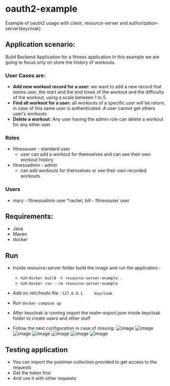 # oauth2-example

Example of oauth2 usage with client, resource-server and authorization-server(keycloak)


## Application scenario:

Build Backend Application for a fitness application
In this example we are going to focus only on store the history of workouts.

### User Cases are:

* **Add new workout record for a user:** we want to add a new record that stores user, the start and the end times of the workout and the difficulty of the workout, using a scale between 1 to 5.
* **Find all workout for a user:** all workouts of a specific user will be return, in case of this same user is authenticated. A user cannot get others user's workouts
* **Delete a workout:** Any user having the admin role can delete a workout for any other user


### Roles

 * fitnessuser - standard user
     * user can add a workout for themselves and can see their own workout history
 * fitnessadmin - admin
     * can add workouts for themselves or see their own recorded workouts 
	 
### Users

* mary - fitnessadmin user
*rachel, bill - fitnessuser user


## Requirements:
* Java
* Maven
* docker

## Run
* Inside resource-server folder build the image and run the application :
   * run ``docker build -t resource-server-example .``
   * run ``docker run --rm resource-server-example``
  
* Add on /etc/hosts file :  ``127.0.0.1		keycloak``
* Run ``docker-compose up``
* After keycloak is running import the realm-export.json inside keycloak folder to create users and other stuff
* Follow the next configuration in case of missing:
 ![image](https://user-images.githubusercontent.com/15162574/165830861-36264780-0a45-4c43-ab5e-9666e7d45830.png)
 ![image](https://user-images.githubusercontent.com/15162574/165830935-295c0a86-a9c4-48f3-ac8e-e8fc3b77affd.png)
 ![image](https://user-images.githubusercontent.com/15162574/165830975-5e590f61-8c10-49e7-a551-b6d9693e6541.png)
 ![image](https://user-images.githubusercontent.com/15162574/165831011-b6377e0b-e5e6-4773-aedb-94845687f44b.png)
 ![image](https://user-images.githubusercontent.com/15162574/165831047-6d9f5d62-a0e1-4ca5-a094-17daec0760c7.png)
 ![image](https://user-images.githubusercontent.com/15162574/165831077-333a87fc-1a0a-4835-ab9b-1245a6776cd9.png)
 ![image](https://user-images.githubusercontent.com/15162574/165831107-8f8d64ab-c45a-4a19-9743-66b105e78649.png)

## Testing application

* You can import the postman collection provided to get access to the requests
* Get the token first 
* And use it with other requests

